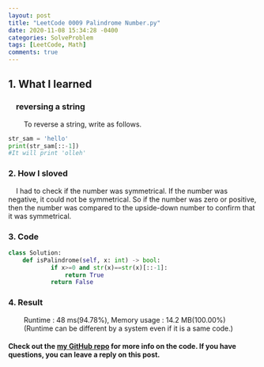```yaml
---
layout: post
title: "LeetCode 0009 Palindrome Number.py"
date: 2020-11-08 15:34:28 -0400
categories: SolveProblem
tags: [LeetCode, Math]
comments: true
---
```


## 1. What I learned
### &nbsp;&nbsp;&nbsp;&nbsp;reversing a string
&nbsp;&nbsp;&nbsp;&nbsp;&nbsp;&nbsp;&nbsp;&nbsp;To reverse a string, write as follows.
```python
str_sam = 'hello'
print(str_sam[::-1])
#It will print 'olleh'
```

### 2. How I sloved
&nbsp;&nbsp;&nbsp;&nbsp;I had to check if the number was symmetrical. If the number was negative, it could not be symmetrical. So if the number was zero or positive, then the number was compared to the upside-down number to confirm that it was symmetrical.

### 3. Code
```python
class Solution:
    def isPalindrome(self, x: int) -> bool:
            if x>=0 and str(x)==str(x)[::-1]:
                return True
            return False
```

### 4. Result
&nbsp;&nbsp;&nbsp;&nbsp;&nbsp;&nbsp;&nbsp;&nbsp;Runtime : 48 ms(94.78%), Memory usage : 14.2 MB(100.00%)  
&nbsp;&nbsp;&nbsp;&nbsp;&nbsp;&nbsp;&nbsp;&nbsp;(Runtime can be different by a system even if it is a same code.)

#### Check out the [my GitHub repo][hyuk-gh] for more info on the code. If you have questions, you can leave a reply on this post.
[hyuk-gh]:   https://github.com/dlgur1994/StudyAlgorithms
